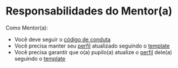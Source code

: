 # Responsabilidades do Mentor(a)

Como Mentor(a):

* Você deve seguir o [código de conduta](/CONDUTA.md)
* Você precisa manter seu [perfil](/mentores) atualizado seguindo o [template](/mentores/mentor_template.md)
* Você precisa garantir que o(a) pupilo(a) atualize o [perfil](/pupilos) dele(a) seguindo o [template](/pupilos/pupilo_template.md)
